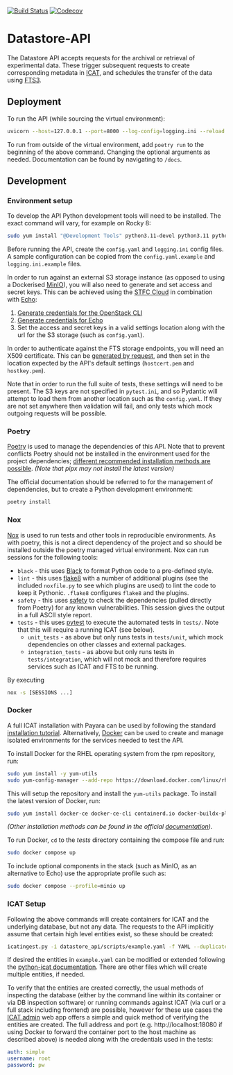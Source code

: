 [![Build Status](https://github.com/ral-facilities/datastore-api/workflows/CI/badge.svg?branch=main)](https://github.com/ral-facilities/datastore-api/actions?query=workflow%3A%22CI%22)
[![Codecov](https://codecov.io/gh/ral-facilities/datastore-api/branch/main/graph/badge.svg)](https://codecov.io/gh/ral-facilities/datastore-api)

# Datastore-API

The Datastore API accepts requests for the archival or retrieval of experimental data.
These trigger subsequent requests to create corresponding metadata in [ICAT](https://icatproject.org/), and schedules the transfer of the data using [FTS3](https://fts3-docs.web.cern.ch/fts3-docs/).

## Deployment
To run the API (while sourcing the virtual environment):

```bash
uvicorn --host=127.0.0.1 --port=8000 --log-config=logging.ini --reload datastore_api.main:app
```

To run from outside of the virtual environment, add `poetry run` to the beginning of the above command.
Changing the optional arguments as needed. Documentation can be found by navigating to `/docs`.

## Development

### Environment setup
To develop the API Python development tools will need to be installed. The exact command will vary, for example on Rocky 8:

```bash
sudo yum install "@Development Tools" python3.11-devel python3.11 python3.11-setuptools openldap-devel swig gcc openssl-devel xrootd-client cmake3 libuv-1:1.41.1 libuuid-devel
```

Before running the API, create the `config.yaml` and `logging.ini` config files. A sample configuration can be copied from the `config.yaml.example` and `logging.ini.example` files.

In order to run against an external S3 storage instance (as opposed to using a Dockerised [MinIO](https://min.io/)), you will also need to generate and set access and secret keys. This can be achieved using the [STFC Cloud](https://openstack.stfc.ac.uk) in combination with [Echo](https://s3.echo.stfc.ac.uk):
1. [Generate credentials for the OpenStack CLI](https://stfc.atlassian.net/wiki/spaces/CLOUDKB/pages/1738070/Using+the+OpenStack+Command+Line+Interface)
2. [Generate credentials for Echo](https://stfc.atlassian.net/wiki/spaces/CLOUDKB/pages/377421872/S3+On+OpenStack)
3. Set the access and secret keys in a valid settings location along with the url for the S3 storage (such as `config.yaml`).

In order to authenticate against the FTS storage endpoints, you will need an X509 certificate. This can be [generated by request](https://portal.ca.grid-support.ac.uk/pub/requestUserCert/submitNewUserCertRequest), and then set in the location expected by the API's default settings (`hostcert.pem` and `hostkey.pem`).

Note that in order to run the full suite of tests, these settings will need to be present. The S3 keys are not specified in `pytest.ini`, and so Pydantic will attempt to load them from another location such as the `config.yaml`. If they are not set anywhere then validation will fail, and only tests which mock outgoing requests will be possible.

### Poetry
[Poetry](https://python-poetry.org/) is used to manage the dependencies of this API. Note that to prevent conflicts Poetry should not be installed in the environment used for the project dependencies; [different recommended installation methods are possible](https://python-poetry.org/docs/#installing-with-the-official-installer). _(Note that pipx may not install the latest version)_

The official documentation should be referred to for the management of dependencies, but to create a Python development environment:

```bash
poetry install
```

### Nox
[Nox](https://nox.thea.codes) is used to run tests and other tools in reproducible environments. As with poetry, this is not a direct dependency of the project and so should be installed outside the poetry managed virtual environment. Nox can run sessions for the following tools:
- `black` - this uses [Black](https://black.readthedocs.io/en/stable/) to format Python code to a pre-defined style.
- `lint` - this uses [flake8](https://flake8.pycqa.org/en/latest/) with a number of additional plugins (see the included `noxfile.py` to see which plugins are used) to lint the code to keep it Pythonic. `.flake8` configures `flake8` and the plugins.
- `safety` - this uses [safety](https://github.com/pyupio/safety) to check the dependencies (pulled directly from Poetry) for any known vulnerabilities. This session gives the output in a full ASCII style report.
- `tests` - this uses [pytest](https://docs.pytest.org/en/stable/) to execute the automated tests in `tests/`. Note that this will require a running ICAT (see below).
    - `unit_tests` - as above but only runs tests in `tests/unit`, which mock dependencies on other classes and external packages.
    - `integration_tests` - as above but only runs tests in `tests/integration`, which will not mock and therefore requires services such as ICAT and FTS to be running.

By executing 
```bash
nox -s [SESSIONS ...]
```

### Docker
A full ICAT installation with Payara can be used by following the standard [installation tutorial](https://github.com/icatproject/icat.manual/tree/master/tutorials).
Alternatively, [Docker](https://www.docker.com/) can be used to create and manage isolated environments for the services needed to test the API. 

To install Docker for the RHEL operating system from the rpm repository, run:

```bash
sudo yum install -y yum-utils
sudo yum-config-manager --add-repo https://download.docker.com/linux/rhel/docker-ce.repo
```

This will setup the repository and install the `yum-utils` package.
To install the latest version of Docker, run:

```bash
sudo yum install docker-ce docker-ce-cli containerd.io docker-buildx-plugin docker-compose-plugin
```

_(Other installation methods can be found in the official [documentation](https://docs.docker.com/engine/install/rhel/#install-using-the-repository))._

To run Docker, `cd` to the _tests_ directory containing the compose file and run:

```bash
sudo docker compose up
```

To include optional components in the stack (such as MinIO, as an alternative to Echo) use the appropriate profile such as:

```bash
sudo docker compose --profile=minio up
```

### ICAT Setup
Following the above commands will create containers for ICAT and the underlying database, but not any data. The requests to the API implicitly assume that certain high level entities exist, so these should be created:

```bash
icatingest.py -i datastore_api/scripts/example.yaml -f YAML --duplicate IGNORE --url http://localhost:18080 --no-check-certificate --auth simple --user root --pass pw
```

If desired the entities in `example.yaml` can be modified or extended following the [python-icat documentation](https://python-icat.readthedocs.io/en/1.3.0/icatingest.html). There are other files which will create multiple entities, if needed.

To verify that the entities are created correctly, the usual methods of inspecting the database (either by the command line within its container or via DB inspection software) or running commands against ICAT (via curl or a full stack including frontend) are possible, however for these use cases the [ICAT admin](https://vigorous-lamarr-7b3487.netlify.app/) web app offers a simple and quick method of verifying the entities are created. The full address and port (e.g. http://localhost:18080 if using Docker to forward the container port to the host machine as described above) is needed along with the credentials used in the tests:
```yaml
auth: simple
username: root
password: pw
```

